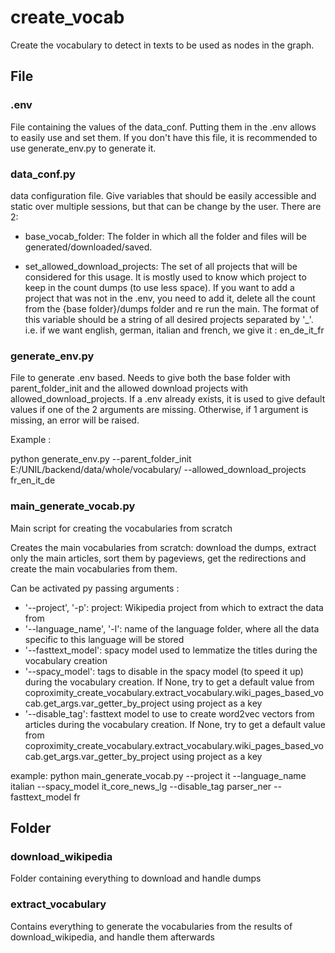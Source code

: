 # create_vocab

Create the vocabulary to detect in texts to be used as nodes in the graph.

## File

### .env

File containing the values of the data_conf. Putting them in the .env allows to easily use and set them. If you don't have this file, it is recommended to use generate_env.py to generate it.

### data_conf.py

data configuration file. Give variables that should be easily accessible and static over multiple sessions, but that can be change by the user. There are 2:

- base_vocab_folder: The folder in which all the folder and files will be generated/downloaded/saved.

- set_allowed_download_projects: The set of all projects that will be considered for this usage. It is mostly used to know which project to keep in the count dumps (to use less space). If you want to add a project that was not in the .env, you need to add it, delete all the count from the {base folder}/dumps folder and re run the main. The format of this variable should be a string of all desired projects separated by '_'. i.e. if we want english, german, italian and french, we give it : en_de_it_fr 

### generate_env.py

File to generate .env based. Needs to give both the base folder with parent_folder_init and the allowed download projects with allowed_download_projects.
If a .env already exists, it is used to give default values if one of the 2 arguments are missing. Otherwise, if 1 argument is missing, an error will be raised.

Example :

python generate_env.py --parent_folder_init E:/UNIL/backend/data/whole/vocabulary/ --allowed_download_projects fr_en_it_de

### main_generate_vocab.py

Main script for creating the vocabularies from scratch

Creates the main vocabularies from scratch: download the dumps, extract only the main articles, sort them by pageviews, get the redirections 
and create the main vocabularies from them.

Can be activated py passing arguments :

- '--project', '-p': project: Wikipedia project from which to extract the data from
- '--language_name', '-l': name of the language folder, where all the data specific to this language will be stored
- '--fasttext_model': spacy model used to lemmatize the titles during the vocabulary creation
- '--spacy_model': tags to disable in the spacy model (to speed it up) during the vocabulary creation. If None, try to get a default value from 
    coproximity_create_vocabulary.extract_vocabulary.wiki_pages_based_vocab.get_args.var_getter_by_project using project as a key
- '--disable_tag': fasttext model to use to create word2vec vectors from articles during the vocabulary creation. If None, try to get a default value from coproximity_create_vocabulary.extract_vocabulary.wiki_pages_based_vocab.get_args.var_getter_by_project using project as a key

example:  python main_generate_vocab.py --project it --language_name italian --spacy_model it_core_news_lg --disable_tag parser_ner --fasttext_model fr

## Folder

### download_wikipedia

Folder containing everything to download and handle dumps

### extract_vocabulary

Contains everything to generate the vocabularies from the results of download_wikipedia, and handle them afterwards